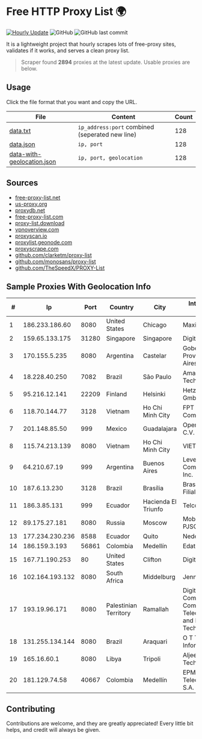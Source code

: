 
# Free HTTP Proxy List 🌍

[![Hourly Update](https://github.com/mertguvencli/http-proxy-list/actions/workflows/main.yml/badge.svg?branch=main)](https://github.com/mertguvencli/http-proxy-list/actions/workflows/main.yml)
![GitHub](https://img.shields.io/github/license/mertguvencli/http-proxy-list)
![GitHub last commit](https://img.shields.io/github/last-commit/mertguvencli/http-proxy-list)

It is a lightweight project that hourly scrapes lots of free-proxy sites, validates if it works, and serves a clean proxy list.


> Scraper found **2894** proxies at the latest update. Usable proxies are below.

## Usage

Click the file format that you want and copy the URL.


|File|Content|Count|
|----|-------|-----|
|[data.txt](https://raw.githubusercontent.com/mertguvencli/http-proxy-list/main/proxy-list/data.txt)|`ip_address:port` combined (seperated new line)|128|
|[data.json](https://raw.githubusercontent.com/mertguvencli/http-proxy-list/main/proxy-list/data.json)|`ip, port`|128|
|[data-with-geolocation.json](https://raw.githubusercontent.com/mertguvencli/http-proxy-list/main/proxy-list/data-with-geolocation.json)|`ip, port, geolocation`|128|

## Sources

* [free-proxy-list.net](https://free-proxy-list.net)
* [us-proxy.org](https://www.us-proxy.org)
* [proxydb.net](http://proxydb.net)
* [free-proxy-list.com](https://free-proxy-list.com/?page=&port=&type%5B%5D=http&type%5B%5D=https&up_time=0&search=Search)
* [proxy-list.download](https://www.proxy-list.download/HTTP)
* [vpnoverview.com](https://vpnoverview.com/privacy/anonymous-browsing/free-proxy-servers)
* [proxyscan.io](https://www.proxyscan.io)
* [proxylist.geonode.com](https://proxylist.geonode.com/api/proxy-list?limit=300&page=1&sort_by=lastChecked&sort_type=desc&protocols=http,https)
* [proxyscrape.com](https://api.proxyscrape.com/v2/?request=displayproxies&protocol=http&timeout=10000&country=all&ssl=all&anonymity=all)
* [github.com/clarketm/proxy-list](https://raw.githubusercontent.com/clarketm/proxy-list/master/proxy-list-raw.txt)
* [github.com/monosans/proxy-list](https://raw.githubusercontent.com/monosans/proxy-list/main/proxies/http.txt)
* [github.com/TheSpeedX/PROXY-List](https://raw.githubusercontent.com/TheSpeedX/PROXY-List/master/http.txt)


## Sample Proxies With Geolocation Info

|#|Ip|Port|Country|City|Internet Service Provider|
|-|--|----|-------|----|-------------------------|
|1|186.233.186.60|8080|United States|Chicago|Maxihost LTDA|
|2|159.65.133.175|31280|Singapore|Singapore|DigitalOcean, LLC|
|3|170.155.5.235|8080|Argentina|Castelar|Gobernacion de la Provincia de Buenos Aires|
|4|18.228.40.250|7082|Brazil|São Paulo|Amazon Technologies Inc.|
|5|95.216.12.141|22209|Finland|Helsinki|Hetzner Online GmbH|
|6|118.70.144.77|3128|Vietnam|Ho Chi Minh City|FPT Telecom Company|
|7|201.148.85.50|999|Mexico|Guadalajara|Operbes, S.A. de C.V.|
|8|115.74.213.139|8080|Vietnam|Ho Chi Minh City|VIETELxdsl|
|9|64.210.67.19|999|Argentina|Buenos Aires|Level 3 Communications, Inc.|
|10|187.6.13.230|3128|Brazil|Brasília|Brasil Telecom S/A - Filial Distrito Federal|
|11|186.3.85.131|999|Ecuador|Hacienda El Triunfo|Telconet S.A|
|12|89.175.27.181|8080|Russia|Moscow|Mobile TeleSystems PJSC|
|13|177.234.230.236|8588|Ecuador|Quito|Nedetel S.A.|
|14|186.159.3.193|56861|Colombia|Medellín|Edatel S.a. E.S.P|
|15|167.71.190.253|80|United States|Clifton|DigitalOcean, LLC|
|16|102.164.193.132|8080|South Africa|Middelburg|Jenny Internet cc|
|17|193.19.96.171|8080|Palestinian Territory|Ramallah|Digital Communication Company for Telecommunications and Information Technology|
|18|131.255.134.144|8080|Brazil|Araquari|O T Tecnologia Em Informática Ltda|
|19|165.16.60.1|8080|Libya|Tripoli|Aljeel Aljadeed For Technology|
|20|181.129.74.58|40667|Colombia|Medellín|EPM Telecomunicaciones S.A. E.S.P.|



## Contributing

Contributions are welcome, and they are greatly appreciated! Every
little bit helps, and credit will always be given.

